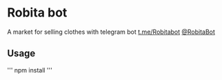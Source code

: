 # Robita bot
A market for selling clothes with telegram bot
[t.me/Robitabot](https://t.me/Robitabot) [@RobitaBot](https://t.me/Robitabot)

## Usage
'''
npm install
'''
